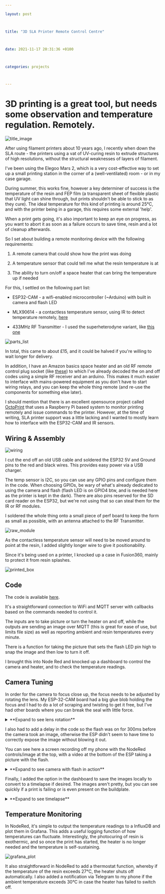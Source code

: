 ```yaml
---

layout: post



title: "3D SLA Printer Remote Control Centre"



date: 2021-11-17 20:31:36 +0100



categories: projects



---
```


# 3D printing is a great tool, but needs some observation and temperature regulation. Remotely.

![title_image](/images/3d_CC_front_image.jpg)

After using filament printers about 10 years ago, I recently when down the SLA route - the printers using a vat of UV-curing resin to extrude structures of high resolutions, without the structural weaknesses of layers of filament.

I've been using the Elegoo Mars 2, which is a very cost-effective way to set up a small printing station in the corner of a (well-ventilated) room - or in my case garage.

During summer, this works fine, however a key determiner of success is the temperature of the resin and FEP film (a transparent sheet of flexible plastic that UV light can shine through, but prints shouldn't be able to stick to as they cure). The ideal temperature for this kind of printing is around 25°C, and with the printer being in a garage, this requires some external 'help'.

When a print gets going, it's also important to keep an eye on progress, as you want to abort it as soon as a failure occurs to save time, resin and a lot of cleanup afterwards.

So I set about building a remote monitoring device with the following requirements:

1) A remote camera that could show how the print was doing

2) A temperature sensor that could tell me what the resin temperature is at

3) The ability to turn on/off a space heater that can bring the temperature up if needed



For this, I settled on the following part list:

- ESP32-CAM - a wifi-enabled microcontroller (~Arduino) with built in camera and flash LED

- MLX90614 - a contactless temperature sensor, using IR to detect temperature remotely, [here](https://www.ebay.co.uk/itm/313603433717)
- 433MHz RF Transmitter - I used the superheterodyne variant, like [this one](https://www.ebay.co.uk/itm/262093895600?_trkparms=ispr%3D1&hash=item3d060377b0:g:upEAAOSwXHJgz41N&amdata=enc%3AAQAGAAACoPYe5NmHp%252B2JMhMi7yxGiTJkPrKr5t53CooMSQt2orsStdebXPz4ZTXCT8FI9kPBh2%252FqiiWUu3UdGhtthsj%252FdXv9NDjCaLwxjevdRt2XKi7lI6E5XRe6EZVSWZf7dJiDHmfNTuu8PeexLGiwkOfsgY0ncrFecBWiFqcZ3oUXQNYYZzZyOp80Q3iHxY1khHWKXdsxDEWGnmlcbvAQDsbfZuhmM4RfqmLdQdmQWET50xYMjEKl7xJLvZM7rMuKhVz0dwW4ZPFBpZw%252FT9PP6gZvfp5UVq5p15kinHgjhTfQ94EwZ5quTpyXtIQz3pQNAeHTnUUqnLcsX6nNA3KWddwWhp585Xkpny0LM%252BphR6DJm28ljUGaBh1qu8llIjJaW%252F6ubkBGODS%252BH76OTc2dU9hG769wqufLy3L7Y5s5GCrVZC9e7NgSRw6iOG17iYNRX5%252B7giQmMCK4c44YnWUsWEOJR5bBH6DCsBZQ3fKGQ9BpvwnlIygD8JKIePfoWMUeKal1HK89Sv7T%252Bfh9AAvr5C94pnpAGt4Gcub4yxzm7bPkID2h0wJboG5ZgO7kTyGFupEb%252FVYXqB%252Fk2eyJS2sl3ucm27qeb6sZ5JBE438vX6c%252BkvpQPzV4UshivmUCIT9lg0G453%252Bf70FLcoYF9SsjigM64%252F4O9L7Qnyz9dHcagbpXDjTjpNU2ZSdzReS06PrisZWw1%252FGgOn1Xjuemk2l2wG1fau9Q6KW%252BegG0P%252F7Ghb08Cjyi%252BSZ3DSWiRf2x26tnj5zwsvfo8T1xR45XK92LMsZEty07JsfGDrt3KBijYFbwUBpYKdy8E3UOK8OPBH1dSON912tJTmHMiX7zU6p7xh8T%252F02JmWXQTuVm5WT%252FeteHwzwxKtZMGvYLXA97MpJx8TDfFA%253D%253D%7Cclp%3A2334524%7Ctkp%3ABFBM7IuorqZf)

![parts_list](/images/3d_CC_parts_list.jpg)

In total, this came to about £15, and it could be halved if you're willing to wait longer for delivery.

In addition, I have an Amazon basics space heater and an old RF remote control plug socket (like [these](https://www.amazon.co.uk/DEWENWILS-Control-Wireless-Programmable-Sockets/dp/B07NJ2XHZC/ref=sr_1_5?keywords=remote+control+socket&qid=1637236646&sr=8-5&x=0&y=0)) to which I've already decoded the on and off codes using a simple RF receiver and an arduino. This makes it much easier to interface with mains-powered equipment as you don't have to start wiring relays, and you can keep the whole thing remote (and re-use the components for something else later).

I should mention that there is an excellent opensource project called [OctoPrint](https://octoprint.org/) that uses a Raspberry Pi based system to monitor printing remotely and issue commands to the printer. However, at the time of writing, SLA printer support was a little lacking and I wanted to mostly learn how to interface with the ESP32-CAM and IR sensors.

## Wiring & Assembly

![wiring](/images/3d_CC_wiring.jpg)

I cut the end off an old USB cable and soldered the ESP32 5V and Ground pins to the red and black wires. This provides easy power via a USB charger. 

The temp sensor is I2C, so you can use any GPIO pins and configure them in the code. When choosing GPIOs, be wary of what's already dedicated to using the camera and flash (flash LED is on GPIO4 btw, and is needed here as the printer is kept in the dark). There are also pins reserved for the SD card reader on the ESP32, but we're not using that so can steal them for the IR or RF modules.

I soldered the whole thing onto a small piece of perf board to keep the form as small as possible, with an antenna attached to the RF Transmitter.

![raw_module](/images/3d_CC_raw.jpg)

As the contactless temperature sensor will need to be moved around to point at the resin, I added slightly longer wire to give it positionability.

Since it's being used on a printer, I knocked up a case in Fusion360, mainly to protect it from resin splashes.

![printed_box](/images/3d_CC_printedbox.JPG)

## Code

The code is available [here](https://github.com/optimalprimate/3d_printer_control_centre/blob/main/3Dprint_ESP32_CAM_Therm.ino).

It's a straightforward connection to WiFi and MQTT server with callbacks based on the commands needed to control it. 

The inputs are to take picture or turn the heater on and off, while the outputs are sending an image over MQTT (this is great for ease of use, but limits file size) as well as reporting ambient and resin temperatures every minute.

There is a function for taking the picture that sets the flash LED pin high to snap the image and then low to turn it off.

I brought this into Node Red and knocked up a dashboard to control the camera and heater, and to check the temperature readings.

## Camera Tuning

In order for the camera to focus close up, the focus needs to be adjusted by rotating the lens. My ESP-32-CAM board had a big glue blob holding the focus and I had to do a lot of scraping and twisting to get it free, but I've had other boards where you can break the seal with little force. 

<details>
  <summary>**Expand to see lens rotation**</summary>
  
<img src="/images/3d_CC_camtune.gif">
</details>

I also had to add a delay in the code so the flash was on for 300ms before the camera took an image, otherwise the ESP didn't seem to have time to correctly expose the image without blowing it out.

You can see here a screen recording off my phone with the NodeRed controls/image at the top, with a video at the bottom of the ESP taking a picture with the flash.


<details>
  <summary>**Expand to see camera with flash in action**</summary>
  
<img src="/images/3d_CC_cam_flash.gif">
</details>

Finally, I added the option in the dashboard to save the images locally to convert to a timelapse if desired. The images aren't pretty, but you can see quickly if a print is failing or is even present on the buildplate.


<details>
  <summary>**Expand to see timelapse**</summary>
  
<img src="/images/3d_CC_timelapse.gif">
</details>


## Temperature Monitoring

In NodeRed, it's simple to output the temperature readings to a InfluxDB and plot them in Grafana. This adds a useful logging function of how temperatures can fluctuate. Interestingly, the photocuring of resin is exothermic, and so once the print has started, the heater is no longer needed and the temperature is self-sustaining.

![grafana_plot](/images/3d_CC_grafana.jpg)

It also straightforward in NodeRed to add a thermostat function, whereby if the temperature of the resin exceeds 27°C, the heater shuts off automatically. I also added a notification via Telegram to my phone if the ambient temperature exceeds 30°C in case the heater has failed to switch off.



